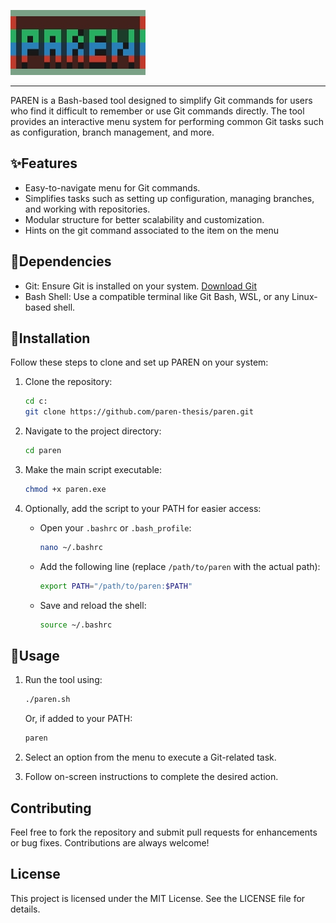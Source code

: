 
![PAREN](/src/paren.jpg)

------

PAREN is a Bash-based tool designed to simplify Git commands for users who find it difficult to remember or use Git commands directly. The tool provides an interactive menu system for performing common Git tasks such as configuration, branch management, and more.

## ✨Features
- Easy-to-navigate menu for Git commands.
- Simplifies tasks such as setting up configuration, managing branches, and working with repositories.
- Modular structure for better scalability and customization.
- Hints on the git command associated to the item on the menu

## 🧬Dependencies
- Git: Ensure Git is installed on your system. [Download Git](https://git-scm.com/)
- Bash Shell: Use a compatible terminal like Git Bash, WSL, or any Linux-based shell.

## 💉Installation
Follow these steps to clone and set up PAREN on your system:

1. Clone the repository:
   ```bash
   cd c:
   git clone https://github.com/paren-thesis/paren.git
   ```

2. Navigate to the project directory:
   ```bash
   cd paren
   ```

3. Make the main script executable:
   ```bash
   chmod +x paren.exe
   ```

4. Optionally, add the script to your PATH for easier access:
   - Open your `.bashrc` or `.bash_profile`:
     ```bash
     nano ~/.bashrc
     ```
   - Add the following line (replace `/path/to/paren` with the actual path):
     ```bash
     export PATH="/path/to/paren:$PATH"
     ```
   - Save and reload the shell:
     ```bash
     source ~/.bashrc
     ```

## 🎲Usage
1. Run the tool using:
   ```bash
   ./paren.sh
   ```
   Or, if added to your PATH:
   ```bash
   paren
   ```

2. Select an option from the menu to execute a Git-related task.

3. Follow on-screen instructions to complete the desired action.

## Contributing
Feel free to fork the repository and submit pull requests for enhancements or bug fixes. Contributions are always welcome!

## License
This project is licensed under the MIT License. See the LICENSE file for details.
